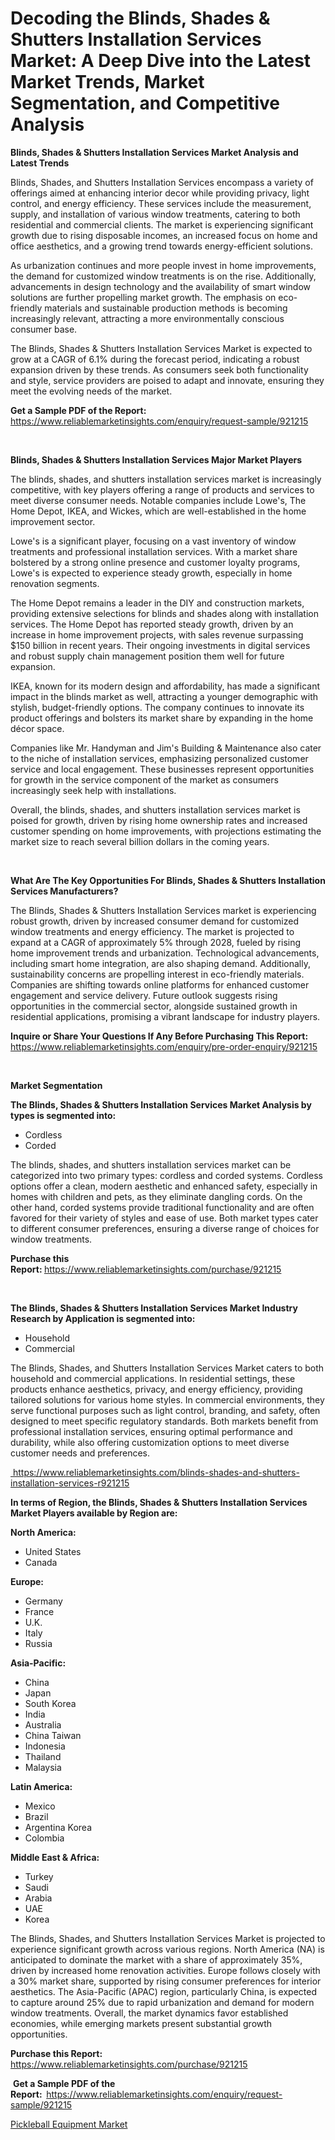 <p><h1>Decoding the Blinds, Shades & Shutters Installation Services Market: A Deep Dive into the Latest Market Trends, Market Segmentation, and Competitive Analysis</h1></p><p><strong>Blinds, Shades & Shutters Installation Services Market Analysis and Latest Trends</strong></p>
<p><p>Blinds, Shades, and Shutters Installation Services encompass a variety of offerings aimed at enhancing interior decor while providing privacy, light control, and energy efficiency. These services include the measurement, supply, and installation of various window treatments, catering to both residential and commercial clients. The market is experiencing significant growth due to rising disposable incomes, an increased focus on home and office aesthetics, and a growing trend towards energy-efficient solutions.</p><p>As urbanization continues and more people invest in home improvements, the demand for customized window treatments is on the rise. Additionally, advancements in design technology and the availability of smart window solutions are further propelling market growth. The emphasis on eco-friendly materials and sustainable production methods is becoming increasingly relevant, attracting a more environmentally conscious consumer base.</p><p>The Blinds, Shades & Shutters Installation Services Market is expected to grow at a CAGR of 6.1% during the forecast period, indicating a robust expansion driven by these trends. As consumers seek both functionality and style, service providers are poised to adapt and innovate, ensuring they meet the evolving needs of the market.</p></p>
<p><strong>Get a Sample PDF of the Report:&nbsp;</strong> <a href="https://www.reliablemarketinsights.com/enquiry/request-sample/921215?utm_campaign=3551&utm_medium=2&utm_source=Github&utm_content=ia&utm_term=05042025&utm_id=blinds-shades-shutters-installation-services">https://www.reliablemarketinsights.com/enquiry/request-sample/921215</a></p>
<p>&nbsp;</p>
<p><strong>Blinds, Shades & Shutters Installation Services Major Market Players</strong></p>
<p><p>The blinds, shades, and shutters installation services market is increasingly competitive, with key players offering a range of products and services to meet diverse consumer needs. Notable companies include Lowe's, The Home Depot, IKEA, and Wickes, which are well-established in the home improvement sector.</p><p>Lowe's is a significant player, focusing on a vast inventory of window treatments and professional installation services. With a market share bolstered by a strong online presence and customer loyalty programs, Lowe's is expected to experience steady growth, especially in home renovation segments.</p><p>The Home Depot remains a leader in the DIY and construction markets, providing extensive selections for blinds and shades along with installation services. The Home Depot has reported steady growth, driven by an increase in home improvement projects, with sales revenue surpassing $150 billion in recent years. Their ongoing investments in digital services and robust supply chain management position them well for future expansion.</p><p>IKEA, known for its modern design and affordability, has made a significant impact in the blinds market as well, attracting a younger demographic with stylish, budget-friendly options. The company continues to innovate its product offerings and bolsters its market share by expanding in the home décor space.</p><p>Companies like Mr. Handyman and Jim's Building & Maintenance also cater to the niche of installation services, emphasizing personalized customer service and local engagement. These businesses represent opportunities for growth in the service component of the market as consumers increasingly seek help with installations.</p><p>Overall, the blinds, shades, and shutters installation services market is poised for growth, driven by rising home ownership rates and increased customer spending on home improvements, with projections estimating the market size to reach several billion dollars in the coming years.</p></p>
<p>&nbsp;</p>
<p><strong>What Are The Key Opportunities For Blinds, Shades & Shutters Installation Services Manufacturers?</strong></p>
<p><p>The Blinds, Shades & Shutters Installation Services market is experiencing robust growth, driven by increased consumer demand for customized window treatments and energy efficiency. The market is projected to expand at a CAGR of approximately 5% through 2028, fueled by rising home improvement trends and urbanization. Technological advancements, including smart home integration, are also shaping demand. Additionally, sustainability concerns are propelling interest in eco-friendly materials. Companies are shifting towards online platforms for enhanced customer engagement and service delivery. Future outlook suggests rising opportunities in the commercial sector, alongside sustained growth in residential applications, promising a vibrant landscape for industry players.</p></p>
<p><strong>Inquire or Share Your Questions If Any Before Purchasing This Report:</strong> <a href="https://www.reliablemarketinsights.com/enquiry/pre-order-enquiry/921215?utm_campaign=3551&utm_medium=2&utm_source=Github&utm_content=ia&utm_term=05042025&utm_id=blinds-shades-shutters-installation-services">https://www.reliablemarketinsights.com/enquiry/pre-order-enquiry/921215</a></p>
<p>&nbsp;</p>
<p><strong>Market Segmentation</strong></p>
<p><strong>The Blinds, Shades & Shutters Installation Services Market Analysis by types is segmented into:</strong></p>
<p><ul><li>Cordless</li><li>Corded</li></ul></p>
<p><p>The blinds, shades, and shutters installation services market can be categorized into two primary types: cordless and corded systems. Cordless options offer a clean, modern aesthetic and enhanced safety, especially in homes with children and pets, as they eliminate dangling cords. On the other hand, corded systems provide traditional functionality and are often favored for their variety of styles and ease of use. Both market types cater to different consumer preferences, ensuring a diverse range of choices for window treatments.</p></p>
<p><strong>Purchase this Report:&nbsp;</strong><a href="https://www.reliablemarketinsights.com/purchase/921215?utm_campaign=3551&utm_medium=2&utm_source=Github&utm_content=ia&utm_term=05042025&utm_id=blinds-shades-shutters-installation-services">https://www.reliablemarketinsights.com/purchase/921215</a></p>
<p>&nbsp;</p>
<p><strong>The Blinds, Shades & Shutters Installation Services Market Industry Research by Application is segmented into:</strong></p>
<p><ul><li>Household</li><li>Commercial</li></ul></p>
<p><p>The Blinds, Shades, and Shutters Installation Services Market caters to both household and commercial applications. In residential settings, these products enhance aesthetics, privacy, and energy efficiency, providing tailored solutions for various home styles. In commercial environments, they serve functional purposes such as light control, branding, and safety, often designed to meet specific regulatory standards. Both markets benefit from professional installation services, ensuring optimal performance and durability, while also offering customization options to meet diverse customer needs and preferences.</p></p>
<p><a href="https://www.reliablemarketinsights.com/blinds-shades-and-shutters-installation-services-r921215?utm_campaign=3551&utm_medium=2&utm_source=Github&utm_content=ia&utm_term=05042025&utm_id=blinds-shades-shutters-installation-services">&nbsp;https://www.reliablemarketinsights.com/blinds-shades-and-shutters-installation-services-r921215</a></p>
<p><strong>In terms of Region, the Blinds, Shades & Shutters Installation Services Market Players available by Region are:</strong></p>
<p>
    <p> <strong> North America: </strong>
        <ul>
            <li>United States</li>
            <li>Canada</li>
        </ul>
        </p> 
    <p> <strong> Europe: </strong>
        <ul>
            <li>Germany</li>
            <li>France</li>
            <li>U.K.</li>
            <li>Italy</li>
            <li>Russia</li>
        </ul>
        </p> 
    <p> <strong> Asia-Pacific: </strong>
        <ul>
            <li>China</li>
            <li>Japan</li>
            <li>South Korea</li>
            <li>India</li>
            <li>Australia</li>
            <li>China Taiwan</li>
            <li>Indonesia</li>
            <li>Thailand</li>
            <li>Malaysia</li>
        </ul>
        </p> 
    <p> <strong> Latin America: </strong>
        <ul>
            <li>Mexico</li>
            <li>Brazil</li>
            <li>Argentina Korea</li>
            <li>Colombia</li>
        </ul>
        </p> 
    <p> <strong> Middle East & Africa: </strong>
        <ul>
            <li>Turkey</li>
            <li>Saudi</li>
            <li>Arabia</li>
            <li>UAE</li>
            <li>Korea</li>
        </ul>
    </p>
    </p>
<p><p>The Blinds, Shades, and Shutters Installation Services Market is projected to experience significant growth across various regions. North America (NA) is anticipated to dominate the market with a share of approximately 35%, driven by increased home renovation activities. Europe follows closely with a 30% market share, supported by rising consumer preferences for interior aesthetics. The Asia-Pacific (APAC) region, particularly China, is expected to capture around 25% due to rapid urbanization and demand for modern window treatments. Overall, the market dynamics favor established economies, while emerging markets present substantial growth opportunities.</p></p>
<p><strong>Purchase this Report: </strong><a href="https://www.reliablemarketinsights.com/purchase/921215?utm_campaign=3551&utm_medium=2&utm_source=Github&utm_content=ia&utm_term=05042025&utm_id=blinds-shades-shutters-installation-services">https://www.reliablemarketinsights.com/purchase/921215</a></p>
<p>&nbsp;<strong>Get a Sample PDF of the Report:&nbsp;&nbsp;</strong><a href="https://www.reliablemarketinsights.com/enquiry/request-sample/921215?utm_campaign=3551&utm_medium=2&utm_source=Github&utm_content=ia&utm_term=05042025&utm_id=blinds-shades-shutters-installation-services">https://www.reliablemarketinsights.com/enquiry/request-sample/921215</a></p>
<p><strong></strong></p>
<p><p><a href="https://github.com/dibesnayee/Market-Research-Report-List-1/blob/main/pickleball-equipment-market.md?utm_campaign=3551&utm_medium=2&utm_source=Github&utm_content=ia&utm_term=05042025&utm_id=blinds-shades-shutters-installation-services">Pickleball Equipment Market</a></p></p>